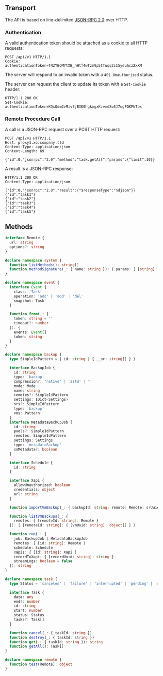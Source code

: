 ## Transport

The API is based on line-delimited [JSON-RPC
2.0](https://www.jsonrpc.org/specification) over HTTP.

### Authentication

A valid authentication token should be attached as a cookie to all HTTP
requests:

```http
POST /api/v1 HTTP/1.1
Cookie: authenticationToken=TN2YBOMYtXB_hHtf4wTzm9p5tTuqq2i15yeuhcz2xXM
```

The server will respond to an invalid token with a `401 Unauthorized` status.

The server can request the client to update its token with a `Set-Cookie` header:

```http
HTTP/1.1 200 OK
Set-Cookie: authenticationToken=KQxQdm2vMiv7jBIK0hgkmgxKzemd8wSJ7ugFGKFkTbs
```

### Remote Procedure Call

A call is a JSON-RPC request over a POST HTTP request:

```http
POST /api/v1 HTTP/1.1
Host: proxy1.xo.company.tld
Content-Type: application/json
Content-Length: 69

{"id":0,"jsonrpc":"2.0","method":"task.getAll","params":{"limit":10}}
```

A result is a JSON-RPC response:

```http
HTTP/1.1 200 OK
Content-Type: application/json

{"id":0,"jsonrpc":"2.0","result":{"$responseType":"ndjson"}}
{"id":"task1"}
{"id":"task2"}
{"id":"task3"}
{"id":"task4"}
{"id":"task5"}
```

## Methods

```ts
interface Remote {
  url: string
  options?: string
}

declare namespace system {
  function listMethods(): string[]
  function methodSignature(_: { name: string }): { params: { [string]: object } }
}

declare namespace event {
  interface Event {
    class: 'Task'
    operation: 'add' | 'mod' | 'del'
    snapshot: Task
  }

  function from(_: {
    token: string = ''
    timeout?: number
  }): {
    events: Event[]
    token: string
  }
}

declare namespace backup {
  type SimpleIdPattern = { id: string | { __or: string[] } }

  interface BackupJob {
    id: string
    type: 'backup'
    compression?: 'native' | 'zstd' | ''
    mode: Mode
    name: string
    remotes?: SimpleIdPattern
    settings: $Dict<Settings>
    srs?: SimpleIdPattern
    type: 'backup'
    vms: Pattern
  }
  interface MetadataBackupJob {
    id: string
    pools?: SimpleIdPattern
    remotes: SimpleIdPattern
    settings: Settings
    type: 'metadataBackup'
    xoMetadata?: boolean
  }

  interface Schedule {
    id: string
  }

  interface Xapi {
    allowUnauthorized: boolean
    credentials: object
    url: string
  }

  function importVmBackup(_: { backupId: string; remote: Remote; srUuid: string; xapi: Xapi }): string

  function listVmBackups(_: {
    remotes: { [remoteId: string]: Remote }
  }): { [remoteId: string]: { [vmUuid: string]: object[] } }

  function run(_: {
    job: BackupJob | MetadataBackupJob
    remotes: { [id: string]: Remote }
    schedule: Schedule
    xapis: { [id: string]: Xapi }
    recordToXapi: { [recordUuid: string]: string }
    streamLogs: boolean = false
  }): string
}

declare namespace task {
  type Status = 'canceled' | 'failure' | 'interrupted' | 'pending' | 'skipped' | 'success'

  interface Task {
    data: any
    end?: number
    id: string
    start: number
    status: Status
    tasks?: Task[]
  }

  function cancel(_: { taskId: string })
  function destroy(_: { taskId: string })
  function get(_: { taskId: string }): string
  function getAll(): Task[]
}

declare namespace remote {
  function test(Remote): object
}
```
